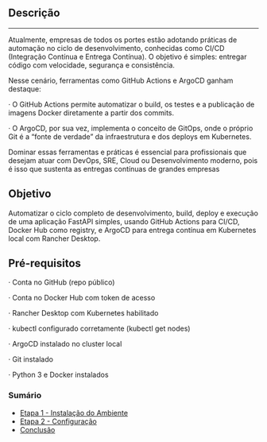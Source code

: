 ## Descrição
-------------------------------------------------------------------------------------------------------------

Atualmente, empresas de todos os portes estão adotando práticas de automação no ciclo de desenvolvimento, conhecidas como CI/CD (Integração Contínua e Entrega Contínua). O objetivo é simples: entregar código com velocidade, segurança e consistência.

Nesse cenário, ferramentas como GitHub Actions e ArgoCD ganham destaque:

· O GitHub Actions permite automatizar o build, os testes e a publicação de imagens Docker diretamente a partir dos commits.

· O ArgoCD, por sua vez, implementa o conceito de GitOps, onde o próprio Git é a “fonte de verdade” da infraestrutura e dos deploys em Kubernetes.

Dominar essas ferramentas e práticas é essencial para profissionais que desejam atuar com DevOps, SRE, Cloud ou Desenvolvimento moderno, pois é isso que sustenta as entregas contínuas de grandes empresas


Objetivo
-------------------------------------------------------------------------------------------------------------
Automatizar o ciclo completo de desenvolvimento, build, deploy e execução de uma aplicação FastAPI simples, usando GitHub Actions para CI/CD, Docker Hub como registry, e ArgoCD para entrega contínua em Kubernetes local com Rancher Desktop.


Pré-requisitos
-------------------------------------------------------------------------------------------------------------
· Conta no GitHub (repo público)

· Conta no Docker Hub com token de acesso

· Rancher Desktop com Kubernetes habilitado

· kubectl configurado corretamente (kubectl get nodes)

· ArgoCD instalado no cluster local

· Git instalado

· Python 3 e Docker instalados

### Sumário

- [Etapa 1 - Instalação do Ambiente](Etapa%201%20-%20Instalação%20do%20Ambiente.md)
- [Etapa 2 - Configuração](Etapa%202%20-%20Configuração.md)
- [Conclusão](Conclusão.md)
